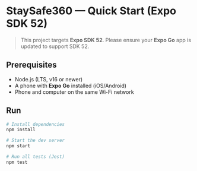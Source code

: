 # StaySafe360 — Quick Start (Expo SDK 52)

> This project targets **Expo SDK 52**. Please ensure your **Expo Go** app is updated to support SDK 52.

## Prerequisites
- Node.js (LTS, v16 or newer)
- A phone with **Expo Go** installed (iOS/Android)
- Phone and computer on the same Wi-Fi network

## Run
```bash
# Install dependencies
npm install

# Start the dev server
npm start

# Run all tests (Jest)
npm test
